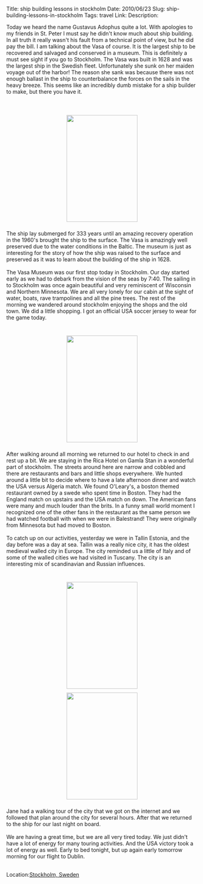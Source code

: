 Title: ship building lessons in stockholm
Date: 2010/06/23
Slug: ship-building-lessons-in-stockholm
Tags: travel
Link: 
Description: 


Today we heard the name Gustavus Adophus quite a lot.  With apologies to my friends in St. Peter I must say he didn't know much about ship building.  In all truth it really wasn't his fault from a technical point of view, but he did pay the bill.  I am talking about the Vasa of course.  It is the largest ship to be recovered and salvaged and conserved in a museum.  This is definitely a must see sight if you go to Stockholm.  The Vasa was built in 1628 and was the largest ship in the Swedish fleet.  Unfortunately she sunk on her maiden voyage out of the harbor!  The reason she sank was because there was not enough ballast in the ship to counterbalance the forces on the sails in the heavy breeze.  This seems like an incredibly dumb mistake for a ship builder to make, but there you have it.<br /><br /><br /><center><a href='http://blogpress.w18.net/photos/10/06/23/1331.jpg'><img src='http://blogpress.w18.net/photos/10/06/23/s_1331.jpg' border='0' width='187' height='281' style='margin:5px'></a></center><br />The ship lay submerged for 333 years until an amazing recovery operation in the 1960's brought the ship to the surface.  The Vasa is amazingly well preserved due to the water conditions in the Baltic.   The museum is just as interesting for the story of how the ship was raised to the surface and preserved as it was to learn about the building of the ship in 1628.<br /><br />The Vasa Museum was our first stop today in Stockholm.  Our day started early as we had to debark from the vision of the seas by 7:40.  The sailing in to Stockholm was once again beautiful and very reminiscent of Wisconsin and Northern Minnesota.  We are all very lonely for our cabin at the sight of water, boats, rave trampolines and all the pine trees.  The rest of the morning we wandered around stockholm enjoying the shops and the old town.  We did a little shopping.  I got an official USA soccer jersey to wear for the game today.<br /><br /><br /><center><a href='http://blogpress.w18.net/photos/10/06/23/1332.jpg'><img src='http://blogpress.w18.net/photos/10/06/23/s_1332.jpg' border='0' width='187' height='281' style='margin:5px'></a></center><br />After walking around all morning we returned to our hotel to check in and rest up a bit.  We are staying in the Rica Hotel on Gamla Stan in a wonderful part of stockholm.  The streets around here are narrow and cobbled and there are restaurants and bars and little shops everywhere.  We hunted around a little bit to decide where to have a late afternoon dinner and watch the USA versus Algeria match.  We found O'Leary's, a boston themed restaurant owned by a swede who spent time in Boston.  They had the England match on upstairs and the USA match on down.  The American fans were many and much louder than the brits.  In a funny small world moment I recognized one of the other fans in the restaurant as the same person we had watched football with when we were in Balestrand!  They were originally from Minnesota but had moved to Boston.<br /><br />To catch up on our activities, yesterday we were in Tallin Estonia, and the day before was a day at sea.  Tallin was a really nice city, it has the oldest medieval walled city in Europe.  The city reminded us a little of Italy and of some of the walled cities we had visited in Tuscany.  The city is an interesting mix of scandinavian and Russian influences.<br /><br /><br /><center><a href='http://blogpress.w18.net/photos/10/06/23/1333.jpg'><img src='http://blogpress.w18.net/photos/10/06/23/s_1333.jpg' border='0' width='187' height='281' style='margin:5px'></a></center><center><a href='http://blogpress.w18.net/photos/10/06/23/1334.jpg'><img src='http://blogpress.w18.net/photos/10/06/23/s_1334.jpg' border='0' width='187' height='281' style='margin:5px'></a></center><br />Jane had a walking tour of the city that we got on the internet and we followed that plan around the city for several hours.  After that we returned to the ship for our last night on board.<br /><br />We are having a great time, but we are all very tired today.  We just didn't have a lot of energy for many touring activities.  And the USA victory took a lot of energy as well.  Early to bed tonight, but up again early tomorrow morning for our flight to Dublin.<br /><br /><p class='blogpress_location'>Location:<a href='http://maps.google.com/maps?q=Stockholm,%20Sweden&z=10'>Stockholm, Sweden</a></p><div class="blogger-post-footer"><img width='1' height='1' src='https://blogger.googleusercontent.com/tracker/2759017781463016019-1679743920454965479?l=blog.bonelakesoftware.com' alt='' /></div>
